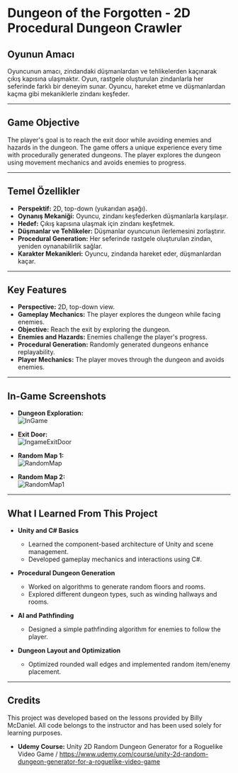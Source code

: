 # Dungeon of the Forgotten - 2D Procedural Dungeon Crawler

## Oyunun Amacı  
Oyuncunun amacı, zindandaki düşmanlardan ve tehlikelerden kaçınarak çıkış kapısına ulaşmaktır. Oyun, rastgele oluşturulan zindanlarla her seferinde farklı bir deneyim sunar. Oyuncu, hareket etme ve düşmanlardan kaçma gibi mekaniklerle zindanı keşfeder.  

---

## Game Objective  
The player's goal is to reach the exit door while avoiding enemies and hazards in the dungeon. The game offers a unique experience every time with procedurally generated dungeons. The player explores the dungeon using movement mechanics and avoids enemies to progress.

---

## Temel Özellikler  
- **Perspektif:** 2D, top-down (yukarıdan aşağı).  
- **Oynanış Mekaniği:** Oyuncu, zindanı keşfederken düşmanlarla karşılaşır.  
- **Hedef:** Çıkış kapısına ulaşmak için zindanı keşfetmek.  
- **Düşmanlar ve Tehlikeler:** Düşmanlar oyuncunun ilerlemesini zorlaştırır.  
- **Procedural Generation:** Her seferinde rastgele oluşturulan zindan, yeniden oynanabilirlik sağlar.  
- **Karakter Mekanikleri:** Oyuncu, zindanda hareket eder, düşmanlardan kaçar.

---

## Key Features  
- **Perspective:** 2D, top-down view.  
- **Gameplay Mechanics:** The player explores the dungeon while facing enemies.
- **Objective:** Reach the exit by exploring the dungeon.
- **Enemies and Hazards:** Enemies challenge the player's progress.  
- **Procedural Generation:** Randomly generated dungeons enhance replayability.  
- **Player Mechanics:** The player moves through the dungeon and avoids enemies.  

---

## In-Game Screenshots  
- **Dungeon Exploration:**  
  ![InGame](https://github.com/user-attachments/assets/3827ae4e-487a-472a-a048-f249319d70c3)  

- **Exit Door:**  
  ![IngameExitDoor](https://github.com/user-attachments/assets/52715360-980e-4ba0-a982-5272f17e822b)  

- **Random Map 1:**  
  ![RandomMap](https://github.com/user-attachments/assets/df556354-e654-4ea4-87ee-2914090010b5)  

- **Random Map 2:**  
  ![RandomMap1](https://github.com/user-attachments/assets/52c0f9a8-b831-43b2-bb67-3883b96b1924)  

---

## What I Learned From This Project  
- **Unity and C# Basics**  
  - Learned the component-based architecture of Unity and scene management.  
  - Developed gameplay mechanics and interactions using C#.  

- **Procedural Dungeon Generation**  
  - Worked on algorithms to generate random floors and rooms.  
  - Explored different dungeon types, such as winding hallways and rooms.  

- **AI and Pathfinding**  
  - Designed a simple pathfinding algorithm for enemies to follow the player.  

- **Dungeon Layout and Optimization**  
  - Optimized rounded wall edges and implemented random item/enemy placement.  

---
## Credits  
This project was developed based on the lessons provided by Billy McDaniel. All code belongs to the instructor and has been used solely for learning purposes.
- **Udemy Course:** Unity 2D Random Dungeon Generator for a Roguelike Video Game / https://www.udemy.com/course/unity-2d-random-dungeon-generator-for-a-roguelike-video-game
